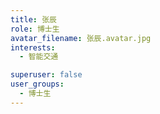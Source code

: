 ```yaml
---
title: 张辰
role: 博士生
avatar_filename: 张辰.avatar.jpg
interests:
  - 智能交通

superuser: false
user_groups:
  - 博士生
---
```


